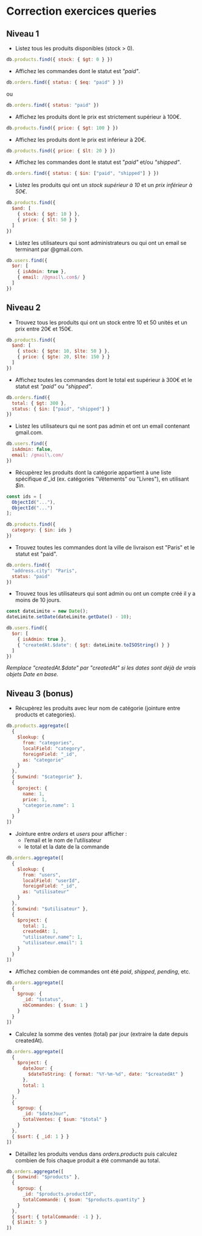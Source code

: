 # Correction exercices queries

## Niveau 1

- Listez tous les produits disponibles (stock > 0).
```js
db.products.find({ stock: { $gt: 0 } })
```

- Affichez les commandes dont le statut est *"paid"*.
```js
db.orders.find({ status: { $eq: "paid" } })
```
ou
```js
db.orders.find({ status: "paid" })
```

- Affichez les produits dont le prix est strictement supérieur à 100€.
```js
db.products.find({ price: { $gt: 100 } })
```

- Affichez les produits dont le prix est inférieur à 20€.
```js
db.products.find({ price: { $lt: 20 } })
```

- Affichez les commandes dont le statut est "*paid"* et/ou *"shipped"*.
```js
db.orders.find({ status: { $in: ["paid", "shipped"] } })
```


- Listez les produits qui ont un *stock supérieur à 10* et un *prix inférieur à 50€*.
```js
db.products.find({
  $and: [
    { stock: { $gt: 10 } },
    { price: { $lt: 50 } }
  ]
})
```

- Listez les utilisateurs qui sont administrateurs ou qui ont un email se terminant par @gmail.com.
```js
db.users.find({
  $or: [
    { isAdmin: true },
    { email: /@gmail\.com$/ }
  ]
})
```

## Niveau 2

- Trouvez tous les produits qui ont un stock entre 10 et 50 unités et un prix entre 20€ et 150€.
```js
db.products.find({
  $and: [
    { stock: { $gte: 10, $lte: 50 } },
    { price: { $gte: 20, $lte: 150 } }
  ]
})
```

- Affichez toutes les commandes dont le total est supérieur à 300€ et le statut est *"paid"* ou *"shipped"*.
```js
db.orders.find({
  total: { $gt: 300 },
  status: { $in: ["paid", "shipped"] }
})
```

- Listez les utilisateurs qui ne sont pas admin et ont un email contenant gmail.com.
```js
db.users.find({
  isAdmin: false,
  email: /gmail\.com/
})
```

- Récupèrez les produits dont la catégorie appartient à une liste spécifique d'_id (ex. catégories "Vêtements" ou "Livres"), en utilisant *$in*.
```js
const ids = [
  ObjectId("..."),
  ObjectId("...")
];

db.products.find({
  category: { $in: ids }
})
```

- Trouvez toutes les commandes dont la ville de livraison est "Paris" et le statut est "paid".
```js
db.orders.find({
  "address.city": "Paris",
  status: "paid"
})
```

- Trouvez tous les utilisateurs qui sont admin ou ont un compte créé il y a moins de 10 jours.
```js
const dateLimite = new Date();
dateLimite.setDate(dateLimite.getDate() - 10);

db.users.find({
  $or: [
    { isAdmin: true },
    { "createdAt.$date": { $gt: dateLimite.toISOString() } }
  ]
})
```
*Remplace "createdAt.$date" par "createdAt" si les dates sont déjà de vrais objets Date en base.*

## Niveau 3 (bonus)

- Récupèrez les produits avec leur nom de catégorie (jointure entre products et categories).
```js
db.products.aggregate([
  {
    $lookup: {
      from: "categories",
      localField: "category",
      foreignField: "_id",
      as: "categorie"
    }
  },
  { $unwind: "$categorie" },
  {
    $project: {
      name: 1,
      price: 1,
      "categorie.name": 1
    }
  }
])
```

- Jointure entre *orders* et *users* pour afficher :
    - l’email et le nom de l’utilisateur
    - le total et la date de la commande
```js
db.orders.aggregate([
  {
    $lookup: {
      from: "users",
      localField: "userId",
      foreignField: "_id",
      as: "utilisateur"
    }
  },
  { $unwind: "$utilisateur" },
  {
    $project: {
      total: 1,
      createdAt: 1,
      "utilisateur.name": 1,
      "utilisateur.email": 1
    }
  }
])
```

- Affichez combien de commandes ont été *paid*, *shipped*, *pending*, etc.
```js
db.orders.aggregate([
  {
    $group: {
      _id: "$status",
      nbCommandes: { $sum: 1 }
    }
  }
])
```

- Calculez la somme des ventes (total) par jour (extraire la date depuis createdAt).
```js
db.orders.aggregate([
  {
    $project: {
      dateJour: {
        $dateToString: { format: "%Y-%m-%d", date: "$createdAt" }
      },
      total: 1
    }
  },
  {
    $group: {
      _id: "$dateJour",
      totalVentes: { $sum: "$total" }
    }
  },
  { $sort: { _id: 1 } }
])
```

- Détaillez les produits vendus dans *orders.products* puis calculez combien de fois chaque produit a été commandé au total.
```js
db.orders.aggregate([
  { $unwind: "$products" },
  {
    $group: {
      _id: "$products.productId",
      totalCommandé: { $sum: "$products.quantity" }
    }
  },
  { $sort: { totalCommandé: -1 } },
  { $limit: 5 }
])
```